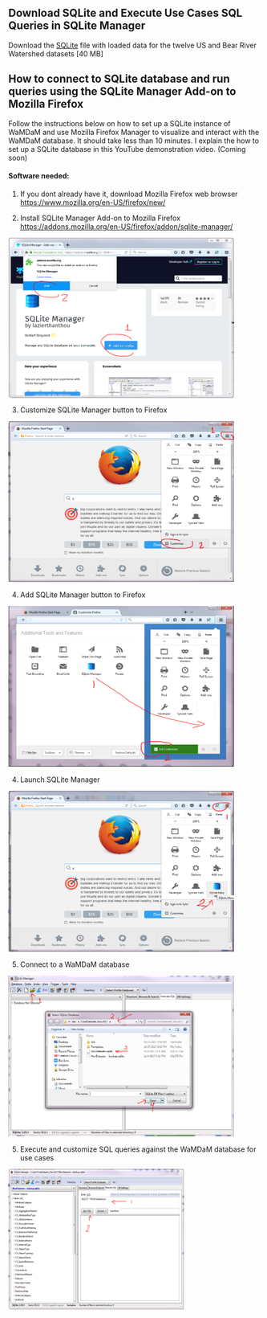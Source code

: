 ## Download SQLite and Execute Use Cases SQL Queries in SQLite Manager 
Download the [SQLite](https://github.com/WamdamProject/WaMDaM_UseCases/blob/master/UseCases_files/3SQLite_database/BearRiver_datasets.sqlite?raw=true) file with loaded data for the twelve US and Bear River Watershed datasets [40 MB]


## How to connect to SQLite database and run queries using the SQLite Manager Add-on to Mozilla Firefox 
Follow the instructions below on how to set up a SQLite instance of WaMDaM and use Mozilla Firefox Manager to visualize and interact with the WaMDaM database. It should take less than 10 minutes. I explain the how to set up a SQLite database in this YouTube demonstration video. (Coming soon)
#### Software needed:

1. If you dont already have it, download Mozilla Firefox web browser
https://www.mozilla.org/en-US/firefox/new/

2.	Install SQLite Manager Add-on to Mozilla Firefox
https://addons.mozilla.org/en-US/firefox/addon/sqlite-manager/    
<img src="/UseCases_files/3SQLite_database/SQLite_Manager_screenshots/add0.PNG" alt="alt text" align="center" width="450" height="320">   

3. Customize SQLite Manager button to Firefox     
<img src="/UseCases_files/3SQLite_database/SQLite_Manager_screenshots//add.PNG" alt="alt text" width="450" height="320">

4. Add SQLite Manager button to Firefox    
<img src="/UseCases_files/3SQLite_database/SQLite_Manager_screenshots/add2.PNG" alt="alt text" width="450" height="320">

4. Launch SQLite Manager    
<img src="/UseCases_files/3SQLite_database/SQLite_Manager_screenshots/Launch_it.PNG" alt="alt text" width="450" height="320">

5. Connect to a WaMDaM database
<img src="/UseCases_files/3SQLite_database/SQLite_Manager_screenshots/connect.PNG" alt="alt text" width="450" height="320">

5. Execute and customize SQL queries against the WaMDaM database for use cases   
<img src="/UseCases_files/3SQLite_database/SQLite_Manager_screenshots/execute.PNG" alt="alt text" width="350" height="280">   
